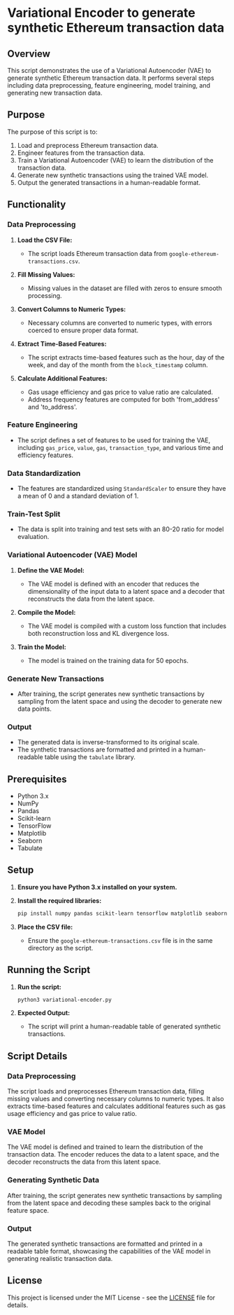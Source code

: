 # Variational Encoder to generate synthetic Ethereum transaction data

## Overview

This script demonstrates the use of a Variational Autoencoder (VAE) to generate synthetic Ethereum transaction data. It performs several steps including data preprocessing, feature engineering, model training, and generating new transaction data.

## Purpose

The purpose of this script is to:
1. Load and preprocess Ethereum transaction data.
2. Engineer features from the transaction data.
3. Train a Variational Autoencoder (VAE) to learn the distribution of the transaction data.
4. Generate new synthetic transactions using the trained VAE model.
5. Output the generated transactions in a human-readable format.

## Functionality

### Data Preprocessing

1. **Load the CSV File:**
   - The script loads Ethereum transaction data from `google-ethereum-transactions.csv`.

2. **Fill Missing Values:**
   - Missing values in the dataset are filled with zeros to ensure smooth processing.

3. **Convert Columns to Numeric Types:**
   - Necessary columns are converted to numeric types, with errors coerced to ensure proper data format.

4. **Extract Time-Based Features:**
   - The script extracts time-based features such as the hour, day of the week, and day of the month from the `block_timestamp` column.

5. **Calculate Additional Features:**
   - Gas usage efficiency and gas price to value ratio are calculated.
   - Address frequency features are computed for both 'from_address' and 'to_address'.

### Feature Engineering

- The script defines a set of features to be used for training the VAE, including `gas_price`, `value`, `gas`, `transaction_type`, and various time and efficiency features.

### Data Standardization

- The features are standardized using `StandardScaler` to ensure they have a mean of 0 and a standard deviation of 1.

### Train-Test Split

- The data is split into training and test sets with an 80-20 ratio for model evaluation.

### Variational Autoencoder (VAE) Model

1. **Define the VAE Model:**
   - The VAE model is defined with an encoder that reduces the dimensionality of the input data to a latent space and a decoder that reconstructs the data from the latent space.

2. **Compile the Model:**
   - The VAE model is compiled with a custom loss function that includes both reconstruction loss and KL divergence loss.

3. **Train the Model:**
   - The model is trained on the training data for 50 epochs.

### Generate New Transactions

- After training, the script generates new synthetic transactions by sampling from the latent space and using the decoder to generate new data points.

### Output

- The generated data is inverse-transformed to its original scale.
- The synthetic transactions are formatted and printed in a human-readable table using the `tabulate` library.

## Prerequisites

- Python 3.x
- NumPy
- Pandas
- Scikit-learn
- TensorFlow
- Matplotlib
- Seaborn
- Tabulate

## Setup

1. **Ensure you have Python 3.x installed on your system.**

2. **Install the required libraries:**
    ```sh
    pip install numpy pandas scikit-learn tensorflow matplotlib seaborn tabulate
    ```

3. **Place the CSV file:**
   - Ensure the `google-ethereum-transactions.csv` file is in the same directory as the script.

## Running the Script

1. **Run the script:**
    ```sh
    python3 variational-encoder.py
    ```

2. **Expected Output:**
   - The script will print a human-readable table of generated synthetic transactions.

## Script Details

### Data Preprocessing

The script loads and preprocesses Ethereum transaction data, filling missing values and converting necessary columns to numeric types. It also extracts time-based features and calculates additional features such as gas usage efficiency and gas price to value ratio.

### VAE Model

The VAE model is defined and trained to learn the distribution of the transaction data. The encoder reduces the data to a latent space, and the decoder reconstructs the data from this latent space.

### Generating Synthetic Data

After training, the script generates new synthetic transactions by sampling from the latent space and decoding these samples back to the original feature space.

### Output

The generated synthetic transactions are formatted and printed in a readable table format, showcasing the capabilities of the VAE model in generating realistic transaction data.

## License

This project is licensed under the MIT License - see the [LICENSE](LICENSE) file for details.